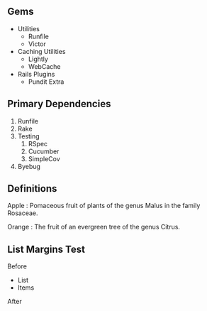 ## Gems

- Utilities
  - Runfile
  - Victor
- Caching Utilities
  - Lightly
  - WebCache
- Rails Plugins
  - Pundit Extra


## Primary Dependencies

1. Runfile
2. Rake
3. Testing
    1. RSpec
    2. Cucumber
    3. SimpleCov
4. Byebug

## Definitions

Apple
: Pomaceous fruit of plants of the genus Malus in 
  the family Rosaceae.

Orange
: The fruit of an evergreen tree of the genus Citrus.


## List Margins Test

Before

- List
- Items

After



